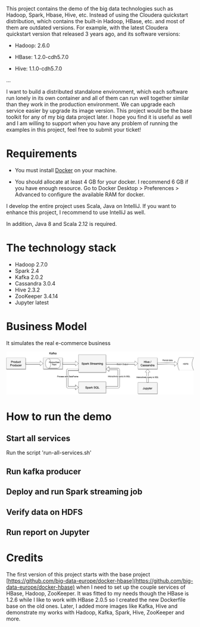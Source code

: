 This project contains the demo of the big data technologies such as Hadoop, Spark, Hbase,
Hive, etc.  Instead of using the Cloudera quickstart distribution, which contains the built-in
Hadoop, HBase, etc. and most of them are outdated versions. For example, with the latest Cloudera quickstart
version that released 3 years ago, and its software versions:

* Hadoop: 2.6.0

* HBase: 1.2.0-cdh5.7.0

* Hive: 1.1.0-cdh5.7.0

...

I want to build a distributed standalone environment, which each software run lonely in its own container
and all of them can run well together similar than they work in the production environment. We can upgrade
each service easier by upgrade its image version. This project would be the base toolkit for any of my big data project
later. I hope you find it is useful as well and I am willing to support when you have any problem of running the examples in this project, feel free to submit your ticket!

Requirements
============

* You must install [Docker](https://www.docker.com/) on your machine.

* You should allocate at least 4 GB for your docker. I recommend 6 GB if you have enough resource. Go to Docker Desktop > Preferences > Advanced to configure the available RAM for docker.

I develop the entire project uses Scala, Java on IntelliJ. If you want to enhance this project, I recommend to use IntelliJ as well.

In addition, Java 8 and Scala 2.12 is required.


The technology stack
====================

* Hadoop 2.7.0
* Spark 2.4
* Kafka 2.0.2
* Cassandra 3.0.4
* Hive 2.3.2
* ZooKeeper 3.4.14
* Jupyter latest

Business Model 
===================

It simulates the real e-commerce business 

![Business model](Big-Data-Demo.png)

How to run the demo
===================


## Start all services

Run the script 'run-all-services.sh' 

## Run kafka producer

## Deploy and run Spark streaming job

## Verify data on HDFS

## Run report on Jupyter

Credits
=======

The first version of this project starts with the base project [https://github.com/big-data-europe/docker-hbase](https://github.com/big-data-europe/docker-hbase) when I need to set up the 
couple services of HBase, Hadoop, ZooKeeper. It was fitted to my needs though the HBase is 1.2.6 while I like to work with HBase 2.0.5 so I created the new Dockerfile base on the old ones. Later, 
I added more images like Kafka, Hive and demonstrate my works with Hadoop, Kafka, Spark, Hive, ZooKeeper and more.  


